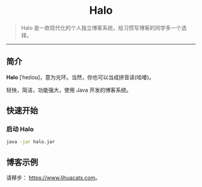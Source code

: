 <h1 align="center">Halo</h1>

> Halo 是一款现代化的个人独立博客系统，给习惯写博客的同学多一个选择。


------------------------------

## 简介

**Halo** [ˈheɪloʊ]，意为光环。当然，你也可以当成拼音读(哈喽)。

轻快，简洁，功能强大，使用 Java 开发的博客系统。

## 快速开始

### 启动 Halo

```bash
java -jar halo.jar
```


## 博客示例

请移步： <https://www.lihuacats.com>。

